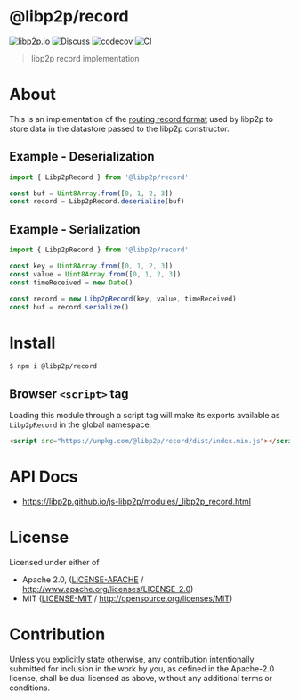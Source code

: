 # @libp2p/record

[![libp2p.io](https://img.shields.io/badge/project-libp2p-yellow.svg?style=flat-square)](http://libp2p.io/)
[![Discuss](https://img.shields.io/discourse/https/discuss.libp2p.io/posts.svg?style=flat-square)](https://discuss.libp2p.io)
[![codecov](https://img.shields.io/codecov/c/github/libp2p/js-libp2p.svg?style=flat-square)](https://codecov.io/gh/libp2p/js-libp2p)
[![CI](https://img.shields.io/github/actions/workflow/status/libp2p/js-libp2p/main.yml?branch=main\&style=flat-square)](https://github.com/libp2p/js-libp2p/actions/workflows/main.yml?query=branch%3Amain)

> libp2p record implementation

# About

<!--

!IMPORTANT!

Everything in this README between "# About" and "# Install" is automatically
generated and will be overwritten the next time the doc generator is run.

To make changes to this section, please update the @packageDocumentation section
of src/index.js or src/index.ts

To experiment with formatting, please run "npm run docs" from the root of this
repo and examine the changes made.

-->

This is an implementation of the [routing record format](https://github.com/libp2p/specs/blob/b9efe152c29f93f7a87931c14d78ae11e7924d5a/kad-dht/README.md?plain=1#L408-L425) used by libp2p to store data in the datastore passed to the libp2p constructor.

## Example - Deserialization

```TypeScript
import { Libp2pRecord } from '@libp2p/record'

const buf = Uint8Array.from([0, 1, 2, 3])
const record = Libp2pRecord.deserialize(buf)
```

## Example - Serialization

```TypeScript
import { Libp2pRecord } from '@libp2p/record'

const key = Uint8Array.from([0, 1, 2, 3])
const value = Uint8Array.from([0, 1, 2, 3])
const timeReceived = new Date()

const record = new Libp2pRecord(key, value, timeReceived)
const buf = record.serialize()
```

# Install

```console
$ npm i @libp2p/record
```

## Browser `<script>` tag

Loading this module through a script tag will make its exports available as `Libp2pRecord` in the global namespace.

```html
<script src="https://unpkg.com/@libp2p/record/dist/index.min.js"></script>
```

# API Docs

- <https://libp2p.github.io/js-libp2p/modules/_libp2p_record.html>

# License

Licensed under either of

- Apache 2.0, ([LICENSE-APACHE](https://github.com/libp2p/js-libp2p/blob/main/packages/record/LICENSE-APACHE) / <http://www.apache.org/licenses/LICENSE-2.0>)
- MIT ([LICENSE-MIT](https://github.com/libp2p/js-libp2p/blob/main/packages/record/LICENSE-MIT) / <http://opensource.org/licenses/MIT>)

# Contribution

Unless you explicitly state otherwise, any contribution intentionally submitted for inclusion in the work by you, as defined in the Apache-2.0 license, shall be dual licensed as above, without any additional terms or conditions.

